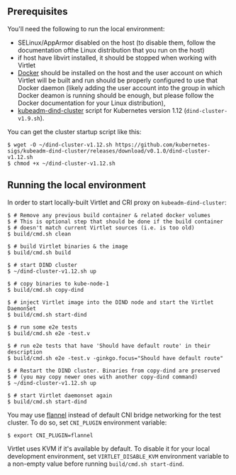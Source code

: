 ## Prerequisites

You'll need the following to run the local environment:

* SELinux/AppArmor disabled on the host (to disable them, follow the
  documentation ofthe Linux distribution that you run on the host)
* if host have libvirt installed, it should be stopped when working
  with Virtlet
* [Docker](https://www.docker.com) should be installed on the host and
  the user account on which Virtlet will be built and run should be
  properly configured to use that Docker daemon (likely adding the
  user account into the group in which Docker deamon is running should
  be enough, but please follow the Docker documentation for your Linux
  distribution),
* [kubeadm-dind-cluster](https://github.com/kubernetes-sigs/kubeadm-dind-cluster/)
  script for Kubernetes version 1.12 (`dind-cluster-v1.9.sh`).
  
You can get the cluster startup script like this:
```
$ wget -O ~/dind-cluster-v1.12.sh https://github.com/kubernetes-sigs/kubeadm-dind-cluster/releases/download/v0.1.0/dind-cluster-v1.12.sh
$ chmod +x ~/dind-cluster-v1.12.sh
```

## Running the local environment

In order to start locally-built Virtlet and CRI proxy on `kubeadm-dind-cluster`: 
```
$ # Remove any previous build container & related docker volumes
$ # This is optional step that should be done if the build container
$ # doesn't match current Virtlet sources (i.e. is too old)
$ build/cmd.sh clean

$ # build Virtlet binaries & the image
$ build/cmd.sh build

$ # start DIND cluster
$ ~/dind-cluster-v1.12.sh up

$ # copy binaries to kube-node-1
$ build/cmd.sh copy-dind

$ # inject Virtlet image into the DIND node and start the Virtlet DaemonSet
$ build/cmd.sh start-dind

$ # run some e2e tests
$ build/cmd.sh e2e -test.v

$ # run e2e tests that have 'Should have default route' in their description
$ build/cmd.sh e2e -test.v -ginkgo.focus="Should have default route"

$ # Restart the DIND cluster. Binaries from copy-dind are preserved
$ # (you may copy newer ones with another copy-dind command)
$ ~/dind-cluster-v1.12.sh up

$ # start Virtlet daemonset again
$ build/cmd.sh start-dind
```

You may use [flannel](https://github.com/coreos/flannel) instead of
default CNI bridge networking for the test cluster. To do so,
set `CNI_PLUGIN` environment variable:
```
$ export CNI_PLUGIN=flannel
```

Virtlet uses KVM if it's available by default. To disable it for your
local development environment, set `VIRTLET_DISABLE_KVM` environment
variable to a non-empty value before running `build/cmd.sh start-dind`.

